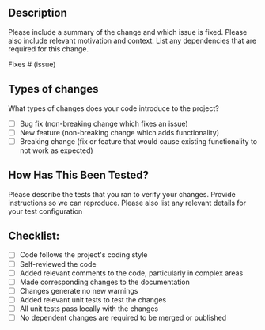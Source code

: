 ## Description

Please include a summary of the change and which issue is fixed. Please also include relevant motivation and context. List any dependencies that are required for this change.

Fixes # (issue)

## Types of changes

What types of changes does your code introduce to the project?

- [ ] Bug fix (non-breaking change which fixes an issue)
- [ ] New feature (non-breaking change which adds functionality)
- [ ] Breaking change (fix or feature that would cause existing functionality to not work as expected)

## How Has This Been Tested?

Please describe the tests that you ran to verify your changes. Provide instructions so we can reproduce. Please also list any relevant details for your test configuration

## Checklist:

- [ ] Code follows the project's coding style
- [ ] Self-reviewed the code
- [ ] Added relevant comments to the code, particularly in complex areas
- [ ] Made corresponding changes to the documentation
- [ ] Changes generate no new warnings
- [ ] Added relevant unit tests to test the changes
- [ ] All unit tests pass locally with the changes
- [ ] No dependent changes are required to be merged or published
